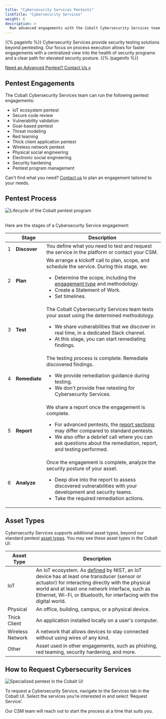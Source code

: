 ```yaml
---
title: "Cybersecurity Services Pentests"
linkTitle: "Cybersecurity Services"
weight: 6
description: >
  Run advanced engagements with the Cobalt Cybersecurity Services team.
---
```


{{% pageinfo %}}
Cybersecurity Services provide security testing solutions beyond pentesting. Our focus on process execution allows for faster engagements with a centralized view into the health of security programs and a clear path for elevated security posture.
{{% /pageinfo %}}

<a class="btn btn-outline-primary rounded" href="mailto:professional_services@cobalt.io" target="_blank">Need an Advanced Pentest? Contact Us »</a>

## Pentest Engagements

The Cobalt Cybersecurity Services team can run the following pentest engagements:

- IoT ecosystem pentest
- Secure code review
- Vulnerability validation
- Goal-based pentest
- Threat modeling
- Red teaming
- Thick client application pentest
- Wireless network pentest
- Physical social engineering
- Electronic social engineering
- Security hardening
- Pentest program management

Can't find what you need? [Contact us](mailto:professional_services@cobalt.io) to plan an engagement tailored to your needs.

<!--
## Pentest Methodologies

We follow pentest methodologies based on the industry best practices. Learn more about each methodology:

- IoT ecosystem testing
- Thick client application testing
- Wireless network testing
- Physical testing
- Threat modeling
- Phishing
- Red teaming
- Security hardening
- Secure code review
-->

## Pentest Process

![Lifecycle of the Cobalt pentest program](/deepdive/PentestProcessFlow.png "Lifecycle of the Cobalt pentest program")
<br><br>

Here are the stages of a Cybersecurity Service engagement:

| | Stage | Description |
|---|---|---|
| 1 | **Discover** | You define what you need to test and request the service in the platform or contact your CSM.  |
| 2 | **Plan** | We arrange a kickoff call to plan, scope, and schedule the service. During this stage, we:<ul><li>Determine the scope, including the [engagement type](#pentest-engagements) and  methodology.</li><li>Create a Statement of Work.</li><li>Set timelines.</li></ul> |
| 3 | **Test** | The Cobalt Cybersecurity Services team tests your asset using the determined methodology.<ul><li>We share vulnerabilities that we discover in real time, in a dedicated Slack channel.</li><li>At this stage, you can start remediating findings.</li></ul> |
| 4 | **Remediate** | The testing process is complete. Remediate discovered findings.<ul><li>We provide remediation guidance during testing.</li><li>We don't provide free retesting for Cybersecurity Services.</li></ul> |
| 5 | **Report** | We share a report once the engagement is complete.<ul><li>For advanced pentests, the [report sections](/platform-deep-dive/pentests/reports/report-contents/) may differ compared to standard pentests.</li><li>We also offer a debrief call where you can ask questions about the remediation, report, and testing performed.</li></ul> |
| 6 | **Analyze** | Once the engagement is complete, analyze the security posture of your asset.<ul><li>Deep dive into the report to assess discovered vulnerabilities with your development and security teams.</li><li>Take the required remediation actions.</li></ul> |

## Asset Types

Cybersecurity Services supports additional asset types, beyond our standard pentest [asset types](/platform-deep-dive/assets/asset-types/). You may see these asset types in the Cobalt UI:

| Asset Type | Description |
|---|---|
| IoT | An IoT ecosystem. As [defined](https://csrc.nist.gov/glossary/term/iot_device) by NIST, an IoT device has at least one transducer (sensor or actuator) for interacting directly with the physical world and at least one network interface, such as Ethernet, Wi-Fi, or Bluetooth, for interfacing with the digital world. |
| Physical | An office, building, campus, or a physical device. |
| Thick Client | An application installed locally on a user's computer. |
| Wireless Network | A network that allows devices to stay connected without using wires of any kind. |
| Other | Asset used in other engagements, such as phishing, red teaming, security hardening, and more.

## How to Request Cybersecurity Services

![Specialized pentest in the Cobalt UI](/profservices/specialized-pentest-label.png "Specialized pentest in the Cobalt UI")

To request a Cybersecurity Service, navigate to the Services tab in the Cobalt UI. Select the services you’re interested in and select ‘Request Service’.

Our CSM team will reach out to start the process at a time that suits you.
